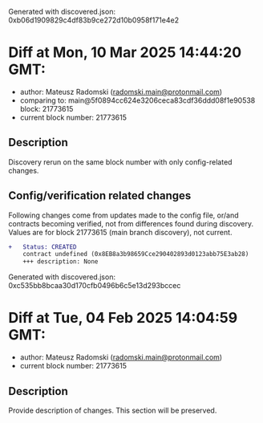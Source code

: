 Generated with discovered.json: 0xb06d1909829c4df83b9ce272d10b0958f171e4e2

# Diff at Mon, 10 Mar 2025 14:44:20 GMT:

- author: Mateusz Radomski (<radomski.main@protonmail.com>)
- comparing to: main@5f0894cc624e3206ceca83cdf36ddd08f1e90538 block: 21773615
- current block number: 21773615

## Description

Discovery rerun on the same block number with only config-related changes.

## Config/verification related changes

Following changes come from updates made to the config file,
or/and contracts becoming verified, not from differences found during
discovery. Values are for block 21773615 (main branch discovery), not current.

```diff
+   Status: CREATED
    contract undefined (0x8EB8a3b98659Cce290402893d0123abb75E3ab28)
    +++ description: None
```

Generated with discovered.json: 0xc535bb8bcaa30d170cfb0496b6c5e13d293bccec

# Diff at Tue, 04 Feb 2025 14:04:59 GMT:

- author: Mateusz Radomski (<radomski.main@protonmail.com>)
- current block number: 21773615

## Description

Provide description of changes. This section will be preserved.
